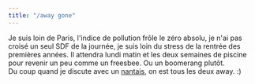 ```yaml
---
title: "/away gone"
---
```


Je suis loin de Paris, l'indice de pollution frôle le zéro absolu, je n'ai pas
croisé un seul SDF de la journée, je suis loin du stress de la rentrée des
premières années. Il attendra lundi matin et les deux semaines de piscine pour
revenir un peu comme un freesbee. Ou un boomerang plutôt.  
Du coup quand je discute avec un [nantais](http://tuxaco.ath.cx), on est tous
les deux away. :)

